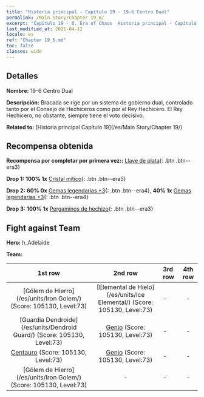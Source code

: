 ```yaml
---
title: "Historia principal - Capítulo 19 - 19-6 Centro Dual"
permalink: /Main Story/Chapter 19_6/
excerpt: "Capítulo 19 - 6. Era of Chaos  Historia principal - Capítulo 19_6. 19-6 Centro Dual"
last_modified_at: 2021-04-12
locale: es
ref: "Chapter 19_6.md"
toc: false
classes: wide
---
```


## Detalles

 **Nombre:** 19-6 Centro Dual

 **Descripción:** Bracada se rige por un sistema de gobierno dual, controlado tanto por el Consejo de Hechiceros como por el Rey Hechicero. El Rey Hechicero, no obstante, siempre tiene el voto decisivo.

 **Related to:** [Historia principal Capítulo 19](/es/Main Story/Chapter 19/)

## Recompensa obtenida

 **Recompensa por completar por primera vez::** [Llave de plata](/es/Items/con_693/){: .btn .btn--era3}

 **Drop 1:** **100% 1x** [Cristal mítico](/es/Items/mat_66/){: .btn .btn--era5}

 **Drop 2:** **60% 0x** [Gemas legendarias +3](/es/Items/mat_58/){: .btn .btn--era4}, **40% 1x** [Gemas legendarias +3](/es/Items/mat_58/){: .btn .btn--era4}

 **Drop 3:** **100% 1x** [Pergaminos de hechizo](/es/Items/con_694/){: .btn .btn--era3}


## Fight against Team
 **Hero:** h_Adelaide

 **Team:**


  | 1st row | 2nd row | 3rd row | 4th row |
  |:----:|:----:|:----|:----:|
  | [Gólem de Hierro](/es/units/Iron Golem/) (Score: 105130, Level:73)  | [Elemental de Hielo](/es/units/Ice Elemental/) (Score: 105130, Level:73)  | - | - |
  | [Guardia Dendroide](/es/units/Dendroid Guard/) (Score: 105130, Level:73)  | [Genio](/es/units/Genie/) (Score: 105130, Level:73)  | - | - |
  | [Centauro](/es/units/Centaur/) (Score: 105130, Level:73)  | [Genio](/es/units/Genie/) (Score: 105130, Level:73)  | - | - |
  | [Gólem de Hierro](/es/units/Iron Golem/) (Score: 105130, Level:73)  | - | - | - |


